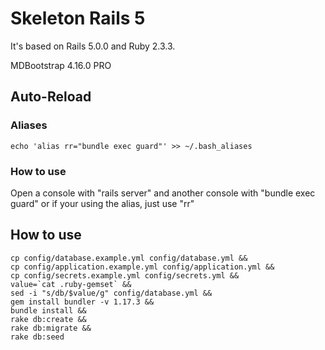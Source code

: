 # Skeleton Rails 5

It's based on Rails 5.0.0 and Ruby 2.3.3.

MDBootstrap 4.16.0 PRO

## Auto-Reload

### Aliases

```
echo 'alias rr="bundle exec guard"' >> ~/.bash_aliases
```

### How to use
Open a console with "rails server" and another console with "bundle exec guard" or if
your using the alias, just use "rr"

## How to use

```
cp config/database.example.yml config/database.yml &&
cp config/application.example.yml config/application.yml &&
cp config/secrets.example.yml config/secrets.yml &&
value=`cat .ruby-gemset` &&
sed -i "s/db/$value/g" config/database.yml &&
gem install bundler -v 1.17.3 &&
bundle install &&
rake db:create &&
rake db:migrate &&
rake db:seed
```